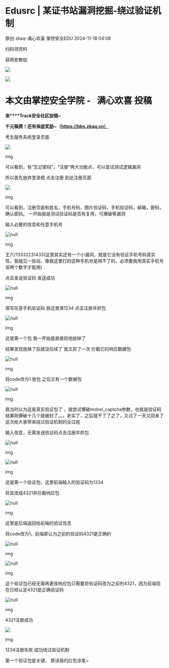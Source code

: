 #  Edusrc | 某证书站漏洞挖掘-绕过验证机制   
原创 zkaq-满心欢喜  掌控安全EDU   2024-11-18 04:08  
  
扫码领资料  
  
获网安教程  
  
![](https://mmbiz.qpic.cn/sz_mmbiz_png/BwqHlJ29vcrpvQG1VKMy1AQ1oVvUSeZYhLRYCeiaa3KSFkibg5xRjLlkwfIe7loMVfGuINInDQTVa4BibicW0iaTsKw/640?wx_fmt=other&from=appmsg&wxfrom=5&wx_lazy=1&wx_co=1&tp=webp "")  
  
  
![](https://mmbiz.qpic.cn/mmbiz_png/b96CibCt70iaaJcib7FH02wTKvoHALAMw4fchVnBLMw4kTQ7B9oUy0RGfiacu34QEZgDpfia0sVmWrHcDZCV1Na5wDQ/640?wx_fmt=other&wxfrom=5&wx_lazy=1&wx_co=1&tp=webp "")  
  
  
# 本文由掌控安全学院 -   满心欢喜 投稿  
  
**来****Track安全社区投稿~**  
  
**千元稿费！还有保底奖励~（https://bbs.zkaq.cn）**  
  
考生服务系统登录页面  
  
![](https://mmbiz.qpic.cn/sz_mmbiz_png/BwqHlJ29vcqCAx0C6nd2Ric7e4ZzXhHcsxyo8Wibd0eSX1ib4jnZ2RUOPbFLQZkIekIz1owaXAfzEP8WDMD8zcFibQ/640?wx_fmt=png&from=appmsg "")  
  
img  
  
可以看到，有“忘记密码”，“注册”两大功能点，可以尝试测试逻辑漏洞  
  
所以首先放弃登录框 点击注册 到达注册页面  
  
![](https://mmbiz.qpic.cn/sz_mmbiz_png/BwqHlJ29vcqCAx0C6nd2Ric7e4ZzXhHcsjryrMYRX6qbwF7JrL2gZN8ia1zy3ofrTrU8PNvalKeeHyhhcJiaSqd1w/640?wx_fmt=png&from=appmsg "")  
  
img  
  
可以看到，注册页面有姓名，手机号码，图片验证码，手机验证码，邮箱，密码，确认密码。 一开始我是测试验证码是否有复用，可爆破等漏洞  
  
输入必要的信息和任意手机号  
  
![](https://mmbiz.qpic.cn/sz_mmbiz_png/BwqHlJ29vcqCAx0C6nd2Ric7e4ZzXhHcsS79SCicjuf6ysl39DYBA6D6QGMz2UyocicwIjSoeAp002RsQftsTkEFw/640?wx_fmt=png&from=appmsg "null")  
  
img  
  
王六/13332231433(这里其实还有一个小漏洞，就是它没有验证手机号码真实性，我碰见一些站，像我这里打的这种手机号是用不了的，必须要我用真实手机号该两个数字才能用)  
  
点击发送验证码 发送成功  
  
![](https://mmbiz.qpic.cn/sz_mmbiz_png/BwqHlJ29vcqCAx0C6nd2Ric7e4ZzXhHcsQfcKwcsGiaY6SZKW0FZDb713lJ6PAE9kRYwdkunqwp0YzRkSMdftiaicA/640?wx_fmt=png&from=appmsg "null")  
  
img  
  
填写任意手机验证码 我这里填1234 点击注册并抓包  
  
![](https://mmbiz.qpic.cn/sz_mmbiz_png/BwqHlJ29vcqCAx0C6nd2Ric7e4ZzXhHcsK6Siblytr8Ravd1PbBwpNj0RcSVUPhwCWI6woxicMo7rtdwdiaBfPPgkw/640?wx_fmt=png&from=appmsg "null")  
  
img  
  
这是第一个包 我一开始是直接将他放掉了  
  
结果发现放掉了后就没后续了 我又抓了一次 拦截它的响应数据包  
  
![](https://mmbiz.qpic.cn/sz_mmbiz_png/BwqHlJ29vcqCAx0C6nd2Ric7e4ZzXhHcsVCbv0CXZRsSe9kia65Spia3EictVMVmEprkkshxwePvSCqgy1DS2dap2Q/640?wx_fmt=png&from=appmsg "null")  
  
img  
  
将code改为1 放包 之后又有一个数据包  
  
![](https://mmbiz.qpic.cn/sz_mmbiz_png/BwqHlJ29vcqCAx0C6nd2Ric7e4ZzXhHcsVYZn1ib191icTSSibw1BYia0p0GbhCckROLe9qk4tkEe3UhwjN04wJYboQ/640?wx_fmt=png&from=appmsg "null")  
  
img  
  
我当时以为这是真实验证包了 ，就尝试爆破mobel_captcha参数，也就是验证码 结果刚爆破十几个就被封了。。。老实了，之后就不了了之了，又过了一天又回来了 这次给大家带来绕过验证机制的全过程  
  
输入信息，无需发送验证码点击注册并抓包  
  
![](https://mmbiz.qpic.cn/sz_mmbiz_png/BwqHlJ29vcqCAx0C6nd2Ric7e4ZzXhHcsktII3fDoEJuBJH3TQ6YgeJLaYMRTmv26lqCJwDeteJ3OrRDJ0VZwMg/640?wx_fmt=png&from=appmsg "null")  
  
img  
  
![](https://mmbiz.qpic.cn/sz_mmbiz_png/BwqHlJ29vcqCAx0C6nd2Ric7e4ZzXhHcsjtiaOYoGAg8tk6Y1MibhkF7NB0jj5tMer79KgUEK0TlzfxgCOMnLeG7g/640?wx_fmt=png&from=appmsg "null")  
  
img  
  
这是第一个验证包，这里前端输入的验证码为1234  
  
将其改成4321并拦截响应包  
  
![](https://mmbiz.qpic.cn/sz_mmbiz_png/BwqHlJ29vcqCAx0C6nd2Ric7e4ZzXhHcsk84NRIjAicA2j2zlUURlDWvpgdKzvKLz2a1ZHicNjdL2u0xmqG9A1icuQ/640?wx_fmt=png&from=appmsg "null")  
  
img  
  
这里是后端返回给前端的验证信息  
  
将code改为1，前端即认为之前的验证码4321是正确的  
  
![](https://mmbiz.qpic.cn/sz_mmbiz_png/BwqHlJ29vcqCAx0C6nd2Ric7e4ZzXhHcsqQFiaTLYsjynTtIXwfeGuY3Aremvdazib4veLvdtMAg5qLZBZNz4ySicg/640?wx_fmt=png&from=appmsg "null")  
  
img  
  
![](https://mmbiz.qpic.cn/sz_mmbiz_png/BwqHlJ29vcqCAx0C6nd2Ric7e4ZzXhHcsNsEc1udGXcLbVN4maLgYq9LEzaickicib5ic5aU47CbsXuZl6qE2ztUvBg/640?wx_fmt=png&from=appmsg "null")  
  
img  
  
这个验证包已经无需再更改响应包只需要将验证码改为之前的4321，因为前端现在已经认定4321是正确验证码  
  
![](https://mmbiz.qpic.cn/sz_mmbiz_png/BwqHlJ29vcqCAx0C6nd2Ric7e4ZzXhHcsZzjPDbjN764w4ToOAawvhibrRkMauLn4DTrBLnbZwDR5qYO3YvBoAdw/640?wx_fmt=png&from=appmsg "null")  
  
img  
  
4321注册成功  
  
![](https://mmbiz.qpic.cn/sz_mmbiz_png/BwqHlJ29vcqCAx0C6nd2Ric7e4ZzXhHcs3Rjm8ErVOrV4I4D9NJFBE22pAkNoHVic0XqdG2vt3wOPAA6DliaiaN5Sw/640?wx_fmt=png&from=appmsg "")  
  
img  
  
1234注册失败 成功绕过验证机制  
  
第一个验证包是关键， 原谅我的红色涂笔~  
```
```  
  
